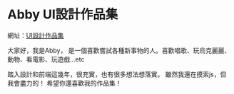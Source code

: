 # Abby UI設計作品集

網址：<a href="https://abby-tsai.github.io/Abby-s-portfolio/">UI設計作品集</a>

大家好，我是Abby，
是一個喜歡嘗試各種新事物的人。喜歡唱歌、玩烏克麗麗、動物、看電影、玩遊戲...etc

踏入設計和前端這幾年，很充實，也有很多想法想落實。
雖然我還在摸索js，但我會盡力的！
希望你還喜歡我的作品集！

